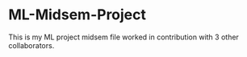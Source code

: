 # ML-Midsem-Project
This is my ML project midsem file worked in contribution with 3 other collaborators. 
